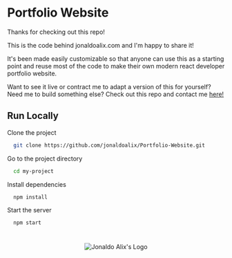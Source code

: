# Portfolio Website
<div>
  <p>Thanks for checking out this repo!</p>
  <p>This is the code behind jonaldoalix.com and I'm happy to share it!</p>
  <p>It's been made easily customizable so that anyone can use this as a starting point and reuse most of the code to make their own modern react developer portfolio website.</p>
  <p>Want to see it live or contract me to adapt a version of this for yourself? Need me to build something else? Check out this repo and contact me <a href="https://jonaldoalix.com">here!</a></p>
</div>

## Run Locally

Clone the project

```bash
  git clone https://github.com/jonaldoalix/Portfolio-Website.git
```

Go to the project directory

```bash
  cd my-project
```

Install dependencies

```bash
  npm install
```

Start the server

```bash
  npm start
```

#
<p align="center">
  <img src="https://jonaldoalix.com/JAColorizedLogo150.png" alt="Jonaldo Alix's Logo" />
</p>